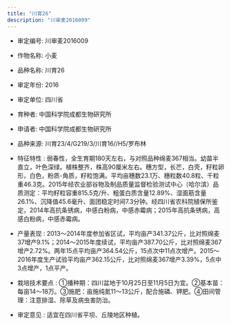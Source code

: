 ```yaml
---
title: "川育26"
description: "川审麦2016009"
---
```

* 审定编号:  川审麦2016009

*  作物名称:  小麦

*  品种名称:  川育26

*  审定年份:  2016

*  审定单位:  四川省

* 育种者:  中国科学院成都生物研究所

*  申请者:  中国科学院成都生物研究所

*  品种来源:  川育23/4/G219/3/川育16//H5/罗布林

*  特征特性 : 
弱春性，全生育期180天左右，与对照品种绵麦367相当。幼苗半直立，叶色深绿。植株整齐，株高90厘米左右。穗方型，长芒，白壳，籽粒卵形，白色，粉质-角质，籽粒饱满。平均亩穗数23.1万、穗粒数40.8粒、千粒重46.3克。2015年经农业部谷物及制品质量监督检验测试中心（哈尔滨）品质测定：平均籽粒容重815.5克/升、粗蛋白质含量12.89%、湿面筋含量26.1%、沉降值45.6毫升、面团稳定时间7.3分钟。经四川省农科院植保所鉴定，2014年高抗条锈病，中感白粉病，中感赤霉病；2015年高抗条锈病，高感白粉病，中感赤霉病。
 
*  产量表现 : 
2013～2014年度参加省区试，平均亩产341.37公斤，比对照绵麦37增产9.1%；2014～2015年度续试，平均亩产387.70公斤，比对照绵麦367增产2.72%。两年15点平均亩产364.54公斤，15点次中11点次增产。2015～2016年度生产试验平均亩产362.15公斤，比对照绵麦367增产3.39%，5点中3点增产，1点平产。

*  栽培技术要点 : 
①播种期：四川盆地于10月25日至11月5日为宜。②基本苗：每亩14～18万。③施肥：亩施纯氮11～13公斤，配合施磷、钾肥。④田间管理：注意排湿、除草及病虫害防治。

*  审定意见 : 
适宜在四川省平坝、丘陵地区种植。
